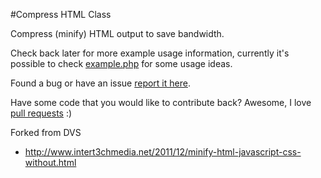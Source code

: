 #Compress HTML Class

Compress (minify) HTML output to save bandwidth.

Check back later for more example usage information, currently it's possible
to check [example.php](https://github.com/bmcculley/CompressHTML/blob/master/example.php) for some usage ideas.

Found a bug or have an issue [report it here](https://github.com/bmcculley/CompressHTML/issues).

Have some code that you would like to contribute back? Awesome, I love [pull requests](https://github.com/bmcculley/CompressHTML/pulls) :)


Forked from DVS
	
* http://www.intert3chmedia.net/2011/12/minify-html-javascript-css-without.html
